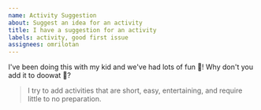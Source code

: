 ```yaml
---
name: Activity Suggestion
about: Suggest an idea for an activity
title: I have a suggestion for an activity
labels: activity, good first issue
assignees: omrilotan
---
```


I've been doing this with my kid and we've had lots of fun 🤪! Why don't you add it to doowat 🤩?

> I try to add activities that are short, easy, entertaining, and require little to no preparation.
